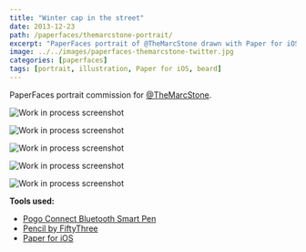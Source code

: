 ```yaml
---
title: "Winter cap in the street"
date: 2013-12-23
path: /paperfaces/themarcstone-portrait/
excerpt: "PaperFaces portrait of @TheMarcStone drawn with Paper for iOS on an iPad."
image: ../../images/paperfaces-themarcstone-twitter.jpg
categories: [paperfaces]
tags: [portrait, illustration, Paper for iOS, beard]
---
```


PaperFaces portrait commission for [@TheMarcStone](https://twitter.com/TheMarcStone).

![Work in process screenshot](../../images/paperfaces-themarcstone-process-1-lg.jpg)

![Work in process screenshot](../../images/paperfaces-themarcstone-process-2-lg.jpg)

![Work in process screenshot](../../images/paperfaces-themarcstone-process-3-lg.jpg)

![Work in process screenshot](../../images/paperfaces-themarcstone-process-4-lg.jpg)

![Work in process screenshot](../../images/paperfaces-themarcstone-process-5-lg.jpg)

**Tools used:**

- [Pogo Connect Bluetooth Smart Pen](https://www.amazon.com/gp/product/B009K448L4/ref=as_li_ss_tl?ie=UTF8&camp=1789&creative=390957&creativeASIN=B009K448L4&linkCode=as2&tag=mademist-20)
- [Pencil by FiftyThree](https://amzn.to/35tCkJW)
- [Paper for iOS](https://paper.bywetransfer.com/)
